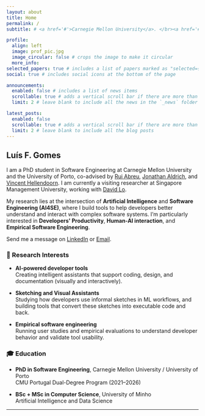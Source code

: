 ```yaml
---
layout: about
title: Home
permalink: /
subtitle: # <a href='#'>Carnegie Mellon University</a>. </br><a href='#'>Univ. of Porto</a>.

profile:
  align: left
  image: prof_pic.jpg
  image_circular: false # crops the image to make it circular
  more_info:
selected_papers: true # includes a list of papers marked as "selected={true}"
social: true # includes social icons at the bottom of the page

announcements:
  enabled: false # includes a list of news items
  scrollable: true # adds a vertical scroll bar if there are more than 3 news items
  limit: 2 # leave blank to include all the news in the `_news` folder

latest_posts:
  enabled: false
  scrollable: true # adds a vertical scroll bar if there are more than 3 new posts items
  limit: 2 # leave blank to include all the blog posts
---
```


## Luís F. Gomes

I am a PhD student in Software Engineering at Carnegie Mellon University and the University of Porto, co-advised by [Rui Abreu](https://www.ruimaranhao.com), [Jonathan Aldrich](https://www.cs.cmu.edu/~aldrich/), and [Vincent Hellendoorn](https://vhellendoorn.github.io/).
I am currently a visiting researcher at Singapore Management University, working with [David Lo](https://faculty.smu.edu.sg/profile/david-lo-901).

My research lies at the intersection of **Artificial Intelligence** and **Software Engineering (AI4SE)**, where I build tools to help developers better understand and interact with complex software systems. I’m particularly interested in **Developers' Productivity**, **Human-AI interaction**, and **Empirical Software Engineering**.

Send me a message on [LinkedIn](https://linkedin.com/in/luisgomes24) or [Email](mailto:lfgomes@andrew.cmu.edu). 

### 🔬 Research Interests

- **AI-powered developer tools**  
  Creating intelligent assistants that support coding, design, and documentation (visually and interactively).

- **Sketching and Visual Assistants**  
  Studying how developers use informal sketches in ML workflows, and building tools that convert these sketches into executable code and back.
- **Empirical software engineering**  
  Running user studies and empirical evaluations to understand developer behavior and validate tool usability.


### 🎓 **Education**

- **PhD in Software Engineering**, Carnegie Mellon University / University of Porto  
  CMU Portugal Dual-Degree Program (2021–2026)

- **BSc + MSc in Computer Science**, University of Minho  
  Artificial Intelligence and Data Science


<!-- ## 🤝 Let’s Connect

- 📫 Email: [lfgomes@andrew.cmu.edu](mailto:lfgomes@andrew.cmu.edu)  
- 🔗 [LinkedIn](https://linkedin.com/in/luisgomes24)  
- 📚 [Google Scholar](https://scholar.google.com/citations?user=AzHmOtcAAAAJ) -->

---